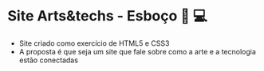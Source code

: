 # Site Arts&techs - Esboço :art: :computer:

- Site criado como exercício de HTML5 e CSS3
- A proposta é que seja um site que fale sobre como a arte e a tecnologia estão conectadas